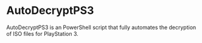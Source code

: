 # AutoDecryptPS3
AutoDecryptPS3 is an PowerShell script that fully automates the decryption of ISO files for PlayStation 3.

